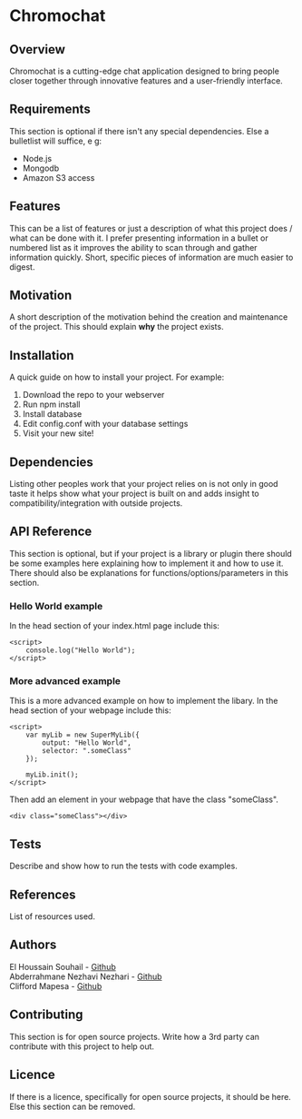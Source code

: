 # Chromochat

## Overview
Chromochat is a cutting-edge chat application designed to bring people closer together through innovative features and a user-friendly interface.

## Requirements
This section is optional if there isn't any special dependencies. Else a bulletlist will suffice, e g:

- Node.js
- Mongodb
- Amazon S3 access

## Features
This can be a list of features or just a description of what this project does / what can be done with it. I prefer presenting information in a bullet or numbered list as it improves the ability to scan through and gather information quickly. Short, specific pieces of information are much easier to digest.

## Motivation

A short description of the motivation behind the creation and maintenance of the project. This should explain **why** the project exists.

## Installation
A quick guide on how to install your project. For example:

1. Download the repo to your webserver
2. Run npm install
3. Install database
4. Edit config.conf with your database settings
5. Visit your new site!

## Dependencies
Listing other peoples work that your project relies on is not only in good taste it helps show what your project is built on and adds insight to compatibility/integration with outside projects.
 
## API Reference
This section is optional, but if your project is a library or plugin there should be some examples here explaining how to implement it and how to use it. There should also be explanations for functions/options/parameters in this section.

### Hello World example
In the head section of your index.html page include this:

    <script>    
        console.log("Hello World");
    </script>

### More advanced example
This is a more advanced example on how to implement the libary. In the head section of your webpage include this:

    <script>
        var myLib = new SuperMyLib({
            output: "Hello World",
            selector: ".someClass"
        });
        
        myLib.init();
    </script>

Then add an element in your webpage that have the class "someClass".

    <div class="someClass"></div>
    
## Tests

Describe and show how to run the tests with code examples.

## References
List of resources used.

## Authors
El Houssain Souhail - [Github]()  
Abderrahmane Nezhavi Nezhari - [Github]()\
Clifford Mapesa - [Github](https://github.com/droffilc1)

## Contributing
This section is for open source projects. Write how a 3rd party can contribute with this project to help out.

## Licence
If there is a licence, specifically for open source projects, it should be here. Else this section can be removed.
